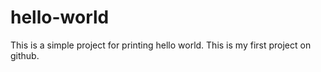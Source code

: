 # hello-world
This is a simple project for printing hello world. This is my first project on github.
